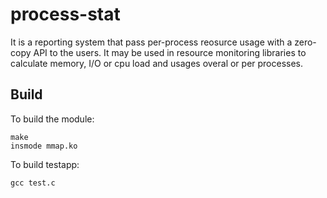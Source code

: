 # process-stat

It is a reporting system that pass per-process reosurce usage with a zero-copy API to the users. It may be used in resource monitoring libraries to calculate memory, I/O or cpu load and usages overal or per processes.

## Build

To build the module:

```
make
insmode mmap.ko
```

To build testapp:

```
gcc test.c
```
